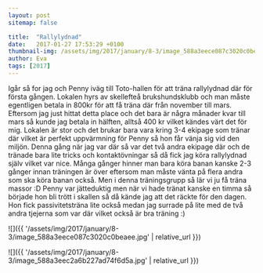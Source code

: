 ```yaml
---
layout: post
sitemap: false

title:  "Rallylydnad"
date:   2017-01-27 17:53:29 +0100
thumbnail-img: /assets/img/2017/january/8-3/image_588a3eece087c3020c0beaee.jpg
author: Eva
tags: [2017]
---
```


Igår så for jag och Penny iväg till Toto-hallen för att träna rallylydnad där för första gången. Lokalen hyrs av skellefteå brukshundsklubb och man måste egentligen betala in 800kr för att få träna där från november till mars. Eftersom jag just hittat detta place och det bara är några månader kvar till mars så kunde jag betala in hälften, alltså 400 kr vilket kändes värt det för mig. Lokalen är stor och det brukar bara vara kring 3-4 ekipage som tränar där vilket är perfekt uppvärmning för Penny så hon får vänja sig vid den miljön. Denna gång när jag var där så var det två andra ekipage där och de tränade bara lite tricks och kontaktövningar så då fick jag köra rallylydnad själv vilket var nice. Många gånger hinner man bara köra banan kanske 2-3 gånger innan träningen är över eftersom man måste vänta på flera andra som ska köra banan också. Men i denna träningsgrupp så lär vi ju få träna massor :D Penny var jätteduktig men när vi hade tränat kanske en timma så började hon bli trött i skallen så då kände jag att det räckte för den dagen. Hon fick passivitetsträna lite också medan jag surrade på lite med de två andra tjejerna som var där vilket också är bra träning :)

![]({{ '/assets/img/2017/january/8-3/image_588a3eece087c3020c0beaee.jpg'  | relative_url }})

![]({{ '/assets/img/2017/january/8-3/image_588a3eec2a6b227ad74f6d5a.jpg'  | relative_url }})

